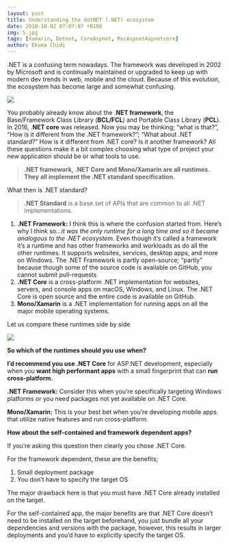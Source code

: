 ```yaml
---
layout: post
title: Understanding the dotNET (.NET) ecosystem
date: 2018-10-02 07:07:07 +0100
img: 5.jpg
tags: [Xamarin, Dotnet, CoreAspnet, MvcAspnetAspnetcore]
author: Ekuma Chidi
---
```


.NET is a confusing term nowadays. The framework was developed in 2002 by Microsoft and is continually maintained or upgraded to keep up with modern dev trends in web, mobile and the cloud. Because of this evolution, the ecosystem has become large and somewhat confusing.

![](https://cdn-images-1.medium.com/max/1600/1*R8mBIZo2BhbjUowwmm2bcA.png)

You probably already know about the .**NET framework**, the Base/Framework Class Library (**BCL/FCL**) and Portable Class Library (**PCL**). In 2016, .**NET core** was released. Now you may be thinking; “what is that?”, “How is it different from the .NET framework?”; “What about .NET standard?” How is it different from .NET core? Is it another framework? All these questions make it a bit complex choosing what type of project your new application should be or what tools to use.

> **.NET framework, .NET Core and Mono/Xamarin are all runtimes. They all implement the .NET standard specification.**

What then is .NET standard?

> **.NET Standard** is a base set of APIs that are common to all .NET implementations.

1.  **.NET Framework:** I think this is where the confusion started from. Here’s why I think so…_it was the only runtime for a long time and so it became analogous to the .NET ecosystem_. Even though it’s called a framework it’s a runtime and has other frameworks and workloads as do all the other runtimes. It supports websites, services, desktop apps, and more on Windows. The .NET Framework is partly open-source; “partly” because though some of the source code is available on GitHub, you cannot submit pull-requests
2.  **.NET Core** is a cross-platform .NET implementation for websites, servers, and console apps on macOS, Windows, and Linux. The .NET Core is open source and the entire code is available on GitHub.
3.  **Mono/Xamarin** is a .NET implementation for running apps on all the major mobile operating systems.

Let us compare these runtimes side by side

![](https://cdn-images-1.medium.com/max/1600/1*pgjTb4cHHI_kFZhbnQNo2g.png)


**So which of the runtimes should you use when?**

**I’d recommend you use .NET Core** for ASP.NET development, especially when you **want high performant apps** with a small fingerprint that can **run cross-platform.**

**.NET Framework:** Consider this when you’re specifically targeting Windows platforms or you need packages not yet available on .NET Core.

**Mono/Xamarin:** This is your best bet when you’re developing mobile apps that utilize native features and run cross-platform.

**How about the self-contained and framework dependent apps?**

If you’re asking this question then clearly you chose .NET Core.

For the framework dependent, these are the benefits;

1.  Small deployment package
2.  You don’t have to specify the target OS

The major drawback here is that you must have .NET Core already installed on the target.

For the self-contained app, the major benefits are that .NET Core doesn’t need to be installed on the target beforehand, you just bundle all your dependencies and versions with the package, however, this results in larger deployments and you’d have to explicitly specify the target OS.
